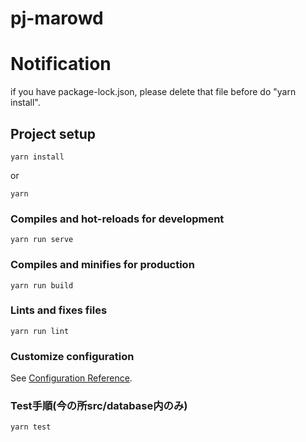 # pj-marowd

# Notification
if you have package-lock.json, please delete that file before do "yarn install".

## Project setup
```
yarn install
```

or

```
yarn
```

### Compiles and hot-reloads for development
```
yarn run serve
```

### Compiles and minifies for production
```
yarn run build
```

### Lints and fixes files
```
yarn run lint
```

### Customize configuration
See [Configuration Reference](https://cli.vuejs.org/config/).

### Test手順(今の所src/database内のみ)
```bash
yarn test
```
